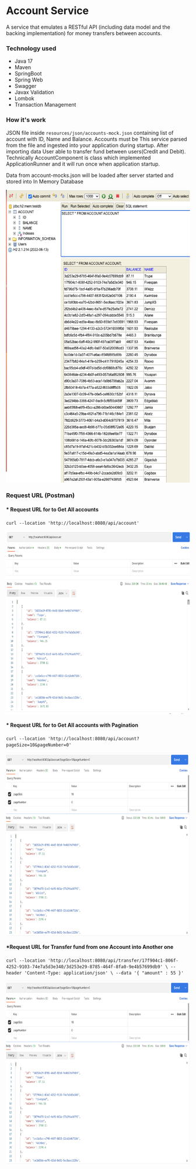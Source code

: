 # Account Service

A service that emulates a RESTful API (including data model and the backing implementation)
for money transfers between accounts.




### Technology used
* Java 17
* Maven
* SpringBoot
* Spring Web
* Swagger
* Javax Validation
* Lombok
* Transaction Management



### How it's work
JSON file inside ``resources/json/accounts-mock.json`` containing list of account with ID, Name and Balance. Accounts must be
This service parsed from the file and ingested into your application during startup. After importing data User able to transfer fund between users(Credit and Debit).
Technically AccountComponent is class which implemented ApplicationRunner and it will run once when application startup.

Data from account-mocks.json will be loaded after server started and stored into In Memory Database

<img alt="API view on Swagger" height="800" src="./doc/DB-Image.png" width="1000"/>


### Request URL (Postman)

#### * Request URL for to Get All accounts

`curl --location 'http://localhost:8080/api/account'`

<img alt="Screenshot of Get All Request" height="500" src="./doc/GetReq.png" width="800"/>


#### * Request URL for to Get All accounts with Pagination

  `curl --location 'http://localhost:8080/api/account?pageSize=10&pageNumber=0'`

<img alt="Screenshot of Get All Request" height="500" src="./doc/GetReqPag.png" width="800"/>





#### *Request URL for Transfer fund from one Account into Another one

`curl --location 'http://localhost:8080/api/transfer/17f904c1-806f-4252-9103-74e7a5d3e340/3d253e29-8785-464f-8fa0-9e4b57699db9' \
  --header 'Content-Type: application/json' \
  --data '{
  "amount" : 55
  }'`

<img alt="Screenshot of Get All Request" height="500" src="./doc/GetReqPag.png" width="800"/>